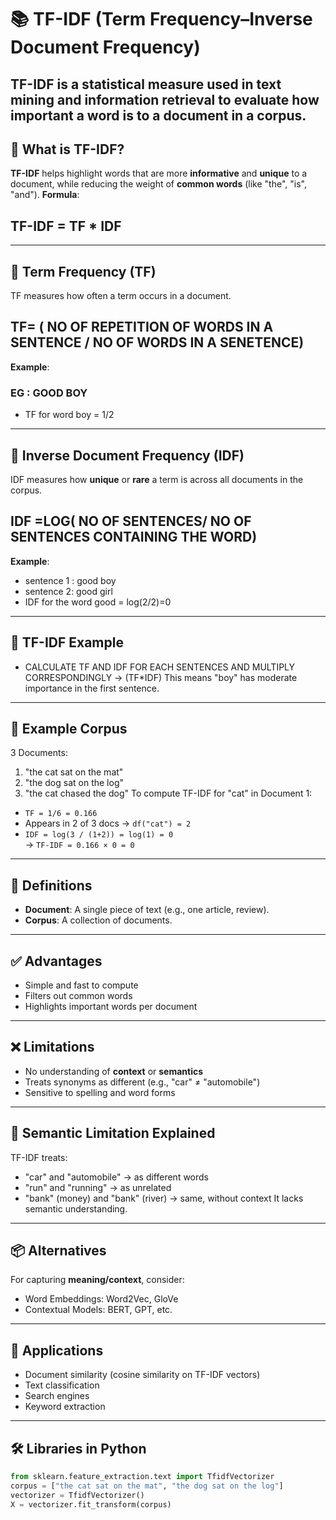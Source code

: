 # 📚 TF-IDF (Term Frequency–Inverse Document Frequency)
TF-IDF is a statistical measure used in **text mining** and **information retrieval** to evaluate how important a word is to a **document** in a **corpus**.
---
## 📌 What is TF-IDF?
**TF-IDF** helps highlight words that are more **informative** and **unique** to a document, while reducing the weight of **common words** (like "the", "is", "and").
**Formula**:
## TF-IDF = TF * IDF
---
## 🔸 Term Frequency (TF)
TF measures how often a term occurs in a document.
## TF= ( NO OF REPETITION OF WORDS IN A SENTENCE / NO OF WORDS IN A SENETENCE)
**Example**:  
### EG : GOOD BOY
- TF for word boy = 1/2
---
## 🔸 Inverse Document Frequency (IDF)
IDF measures how **unique** or **rare** a term is across all documents in the corpus.
## IDF =LOG( NO OF SENTENCES/ NO OF SENTENCES CONTAINING THE WORD)
**Example**:  
- sentence 1 : good boy
- sentence 2: good girl
- IDF for the word good = log(2/2)=0
---
## 🔹 TF-IDF Example
 - CALCULATE TF AND IDF FOR EACH SENTENCES AND MULTIPLY CORRESPONDINGLY -> (TF*IDF)
This means "boy" has moderate importance in the first sentence.
---
## 📘 Example Corpus
3 Documents:
1. "the cat sat on the mat"  
2. "the dog sat on the log"  
3. "the cat chased the dog"
To compute TF-IDF for "cat" in Document 1:
- `TF = 1/6 = 0.166`
- Appears in 2 of 3 docs → `df("cat") = 2`
- `IDF = log(3 / (1+2)) = log(1) = 0`  
→ `TF-IDF = 0.166 × 0 = 0`
---
## 🧾 Definitions
- **Document**: A single piece of text (e.g., one article, review).
- **Corpus**: A collection of documents.
---
## ✅ Advantages
- Simple and fast to compute  
- Filters out common words  
- Highlights important words per document  
---
## ❌ Limitations
- No understanding of **context** or **semantics**  
- Treats synonyms as different (e.g., "car" ≠ "automobile")  
- Sensitive to spelling and word forms  
---
## 🧠 Semantic Limitation Explained
TF-IDF treats:
- "car" and "automobile" → as different words  
- "run" and "running" → as unrelated  
- "bank" (money) and "bank" (river) → same, without context
It lacks semantic understanding.
---
## 📦 Alternatives
For capturing **meaning/context**, consider:
- Word Embeddings: Word2Vec, GloVe  
- Contextual Models: BERT, GPT, etc.
---
## 🔗 Applications
- Document similarity (cosine similarity on TF-IDF vectors)
- Text classification
- Search engines
- Keyword extraction
---
## 🛠 Libraries in Python
```python
from sklearn.feature_extraction.text import TfidfVectorizer
corpus = ["the cat sat on the mat", "the dog sat on the log"]
vectorizer = TfidfVectorizer()
X = vectorizer.fit_transform(corpus)
